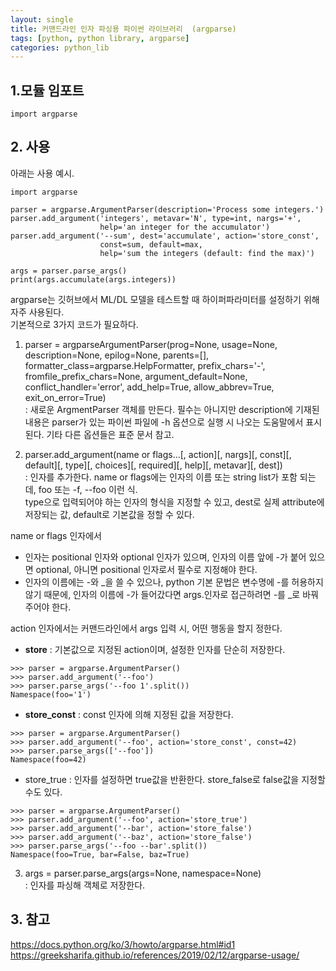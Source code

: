 ```yaml
---
layout: single
title: 커맨드라인 인자 파싱용 파이썬 라이브러리  (argparse)
tags: [python, python library, argparse]
categories: python_lib
---
```




## 1.모듈 임포트
```
import argparse
```
## 2. 사용
아래는 사용 예시.
```
import argparse

parser = argparse.ArgumentParser(description='Process some integers.')
parser.add_argument('integers', metavar='N', type=int, nargs='+',
                    help='an integer for the accumulator')
parser.add_argument('--sum', dest='accumulate', action='store_const',
                    const=sum, default=max,
                    help='sum the integers (default: find the max)')

args = parser.parse_args()
print(args.accumulate(args.integers))
```
argparse는 깃허브에서 ML/DL 모델을 테스트할 때 하이퍼파라미터를 설정하기 위해 자주 사용된다.   
기본적으로 3가지 코드가 필요하다.     
1. parser = argparseArgumentParser(prog=None, usage=None, description=None, epilog=None, parents=[], formatter_class=argparse.HelpFormatter, prefix_chars='-', fromfile_prefix_chars=None, argument_default=None, conflict_handler='error', add_help=True, allow_abbrev=True, exit_on_error=True)     
: 새로운 ArgmentParser 객체를 만든다.
필수는 아니지만 description에 기재된 내용은 parser가 있는 파이썬 파일에 -h 옵션으로 실행 시 나오는 도움말에서 표시된다.
기타 다른 옵션들은 표준 문서 참고.   


2. parser.add_argument(name or flags...[, action][, nargs][, const][, default][, type][, choices][, required][, help][, metavar][, dest])   
: 인자를 추가한다. name or flags에는 인자의 이름 또는 string list가 포함 되는데, foo 또는 -f, --foo 이런 식.  
type으로 입력되어야 하는 인자의 형식을 지정할 수 있고, dest로 실제 attribute에 저장되는 값, default로 기본값을 정할 수 있다.

name or flags 인자에서   
- 인자는 positional 인자와 optional 인자가 있으며, 인자의 이름 앞에 -가 붙어 있으면 optional, 아니면 positional 인자로서 필수로 지정해야 한다.
- 인자의 이름에는 -와 _을 쓸 수 있으나, python 기본 문법은 변수명에 -를 허용하지 않기 때문에, 인자의 이름에 -가 들어갔다면 args.인자로 접근하려면 -를 _로 바꿔 주어야 한다.

action 인자에서는 커맨드라인에서 args 입력 시, 어떤 행동을 할지 정한다.   


- **store** : 기본값으로 지정된 action이며, 설정한 인자를 단순히 저장한다.
```
>>> parser = argparse.ArgumentParser()
>>> parser.add_argument('--foo')
>>> parser.parse_args('--foo 1'.split())
Namespace(foo='1')
```
- **store_const** : const 인자에 의해 지정된 값을 저장한다.
```
>>> parser = argparse.ArgumentParser()
>>> parser.add_argument('--foo', action='store_const', const=42)
>>> parser.parse_args(['--foo'])
Namespace(foo=42)
```
- store_true : 인자를 설정하면 true값을 반환한다. store_false로 false값을 지정할 수도 있다.
```commandline
>>> parser = argparse.ArgumentParser()
>>> parser.add_argument('--foo', action='store_true')
>>> parser.add_argument('--bar', action='store_false')
>>> parser.add_argument('--baz', action='store_false')
>>> parser.parse_args('--foo --bar'.split())
Namespace(foo=True, bar=False, baz=True)

```


 3. args = parser.parse_args(args=None, namespace=None)    
 : 인자를 파싱해 객체로 저장한다. 

## 3. 참고
https://docs.python.org/ko/3/howto/argparse.html#id1
https://greeksharifa.github.io/references/2019/02/12/argparse-usage/
